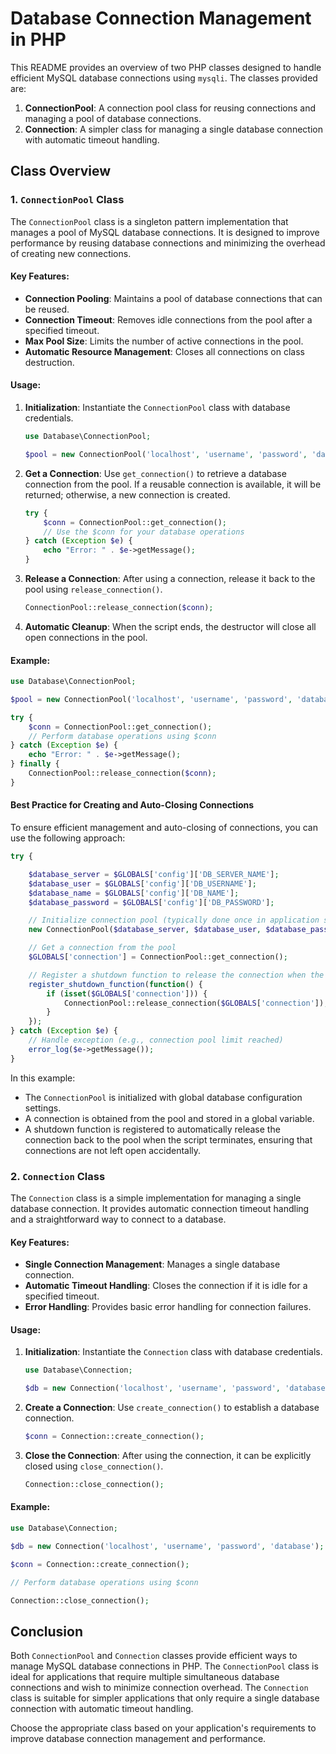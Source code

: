 # Database Connection Management in PHP

This README provides an overview of two PHP classes designed to handle efficient MySQL database connections using `mysqli`. The classes provided are:

1. **ConnectionPool**: A connection pool class for reusing connections and managing a pool of database connections.
2. **Connection**: A simpler class for managing a single database connection with automatic timeout handling.

## Class Overview

### 1. `ConnectionPool` Class

The `ConnectionPool` class is a singleton pattern implementation that manages a pool of MySQL database connections. It is designed to improve performance by reusing database connections and minimizing the overhead of creating new connections.

#### Key Features:

- **Connection Pooling**: Maintains a pool of database connections that can be reused.
- **Connection Timeout**: Removes idle connections from the pool after a specified timeout.
- **Max Pool Size**: Limits the number of active connections in the pool.
- **Automatic Resource Management**: Closes all connections on class destruction.

#### Usage:

1. **Initialization**: Instantiate the `ConnectionPool` class with database credentials.
   
   ```php
   use Database\ConnectionPool;

   $pool = new ConnectionPool('localhost', 'username', 'password', 'database', 3306);
   ```

2. **Get a Connection**: Use `get_connection()` to retrieve a database connection from the pool. If a reusable connection is available, it will be returned; otherwise, a new connection is created.

   ```php
   try {
       $conn = ConnectionPool::get_connection();
       // Use the $conn for your database operations
   } catch (Exception $e) {
       echo "Error: " . $e->getMessage();
   }
   ```

3. **Release a Connection**: After using a connection, release it back to the pool using `release_connection()`.

   ```php
   ConnectionPool::release_connection($conn);
   ```

4. **Automatic Cleanup**: When the script ends, the destructor will close all open connections in the pool.

#### Example:

```php
use Database\ConnectionPool;

$pool = new ConnectionPool('localhost', 'username', 'password', 'database');

try {
    $conn = ConnectionPool::get_connection();
    // Perform database operations using $conn
} catch (Exception $e) {
    echo "Error: " . $e->getMessage();
} finally {
    ConnectionPool::release_connection($conn);
}
```

#### Best Practice for Creating and Auto-Closing Connections

To ensure efficient management and auto-closing of connections, you can use the following approach:

```php
try {

    $database_server = $GLOBALS['config']['DB_SERVER_NAME'];
    $database_user = $GLOBALS['config']['DB_USERNAME'];
    $database_name = $GLOBALS['config']['DB_NAME'];
    $database_password = $GLOBALS['config']['DB_PASSWORD'];

    // Initialize connection pool (typically done once in application setup)
    new ConnectionPool($database_server, $database_user, $database_password, $database_name);

    // Get a connection from the pool
    $GLOBALS['connection'] = ConnectionPool::get_connection();

    // Register a shutdown function to release the connection when the script ends
    register_shutdown_function(function() {
        if (isset($GLOBALS['connection'])) {
            ConnectionPool::release_connection($GLOBALS['connection']);
        }
    });
} catch (Exception $e) {
    // Handle exception (e.g., connection pool limit reached)
    error_log($e->getMessage());
}
```

In this example:
- The `ConnectionPool` is initialized with global database configuration settings.
- A connection is obtained from the pool and stored in a global variable.
- A shutdown function is registered to automatically release the connection back to the pool when the script terminates, ensuring that connections are not left open accidentally.

### 2. `Connection` Class

The `Connection` class is a simple implementation for managing a single database connection. It provides automatic connection timeout handling and a straightforward way to connect to a database.

#### Key Features:

- **Single Connection Management**: Manages a single database connection.
- **Automatic Timeout Handling**: Closes the connection if it is idle for a specified timeout.
- **Error Handling**: Provides basic error handling for connection failures.

#### Usage:

1. **Initialization**: Instantiate the `Connection` class with database credentials.

   ```php
   use Database\Connection;

   $db = new Connection('localhost', 'username', 'password', 'database', 3306);
   ```

2. **Create a Connection**: Use `create_connection()` to establish a database connection.

   ```php
   $conn = Connection::create_connection();
   ```

3. **Close the Connection**: After using the connection, it can be explicitly closed using `close_connection()`.

   ```php
   Connection::close_connection();
   ```

#### Example:

```php
use Database\Connection;

$db = new Connection('localhost', 'username', 'password', 'database');

$conn = Connection::create_connection();

// Perform database operations using $conn

Connection::close_connection();
```

## Conclusion

Both `ConnectionPool` and `Connection` classes provide efficient ways to manage MySQL database connections in PHP. The `ConnectionPool` class is ideal for applications that require multiple simultaneous database connections and wish to minimize connection overhead. The `Connection` class is suitable for simpler applications that only require a single database connection with automatic timeout handling.

Choose the appropriate class based on your application's requirements to improve database connection management and performance.
